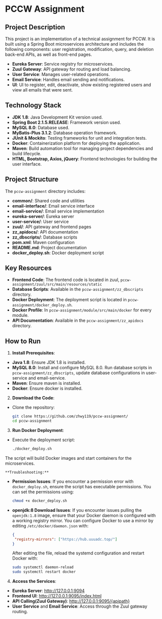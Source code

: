 # PCCW Assignment

## Project Description

This project is an implementation of a technical assignment for PCCW. It is built using a Spring Boot microservices architecture and includes the following components: user registration, modification, query, and deletion back-end APIs, as well as front-end pages.
- **Eureka Server**: Service registry for microservices.
- **Zuul Gateway**: API gateway for routing and load balancing.
- **User Service**: Manages user-related operations.
- **Email Service**: Handles email sending and notifications.
- **UI**: UI to register, edit, deactivate, show existing registered users and view all emails that
  were sent.

## Technology Stack

- **JDK 1.8**: Java Development Kit version used.
- **Spring Boot 2.1.5.RELEASE**: Framework version used.
- **MySQL 8.0**: Database used.
- **MyBatis-Plus 3.1.2**: Database operation framework.
- **JUnit & Mockito**: Testing frameworks for unit and integration tests.
- **Docker**: Containerization platform for deploying the application.
- **Maven**: Build automation tool for managing project dependencies and build lifecycle.
- **HTML, Bootstrap, Axios, jQuery**: Frontend technologies for building the user interface.

## Project Structure

The `pccw-assignment` directory includes:
- **common/**: Shared code and utilities
- **email-interface/**: Email service interface
- **email-service/**: Email service implementation
- **eureka-server/**: Eureka server
- **user-service/**: User service
- **zuul/**: API gateway and frontend pages
- **zz_apidocs/**: API documentation
- **zz_dbscripts/**: Database scripts
- **pom.xml**: Maven configuration
- **README.md**: Project documentation
- **docker_deploy.sh**: Docker deployment script

## Key Resources

- **Frontend Code**: The frontend code is located in zuul, `pccw-assignment/zuul/src/main/resources/static`
- **Database Scripts**: Available in the `pccw-assignment/zz_dbscripts` directory.
- **Docker Deployment**: The deployment script is located in `pccw-assignment/docker_deploy.sh`.
- **Docker Profile**: In `pccw-assignment/module/src/main/docker` for every module.
- **API Documentation**: Available in the `pccw-assignment/zz_apidocs` directory.

## How to Run

1. **Install Prerequisites**:
  - **Java 1.8**: Ensure JDK 1.8 is installed.
  - **MySQL 8.0**: Install and configure MySQL 8.0. Run database scripts in `pccw-assignment/zz_dbscripts`, update database configurations in user-service and email-service.
  - **Maven**: Ensure maven is installed.
  - **Docker**: Ensure docker is installed.

2. **Download the Code**:
  - Clone the repository:
    ```bash
    git clone https://github.com/zhwy119/pccw-assignment/
    cd pccw-assignment
    ```

3. **Run Docker Deployment**:
  - Execute the deployment script:
    ```bash
    ./docker_deploy.sh
    ```

   The script will build Docker images and start containers for the microservices.

    **Troubleshooting:**
- **Permission Issues**: If you encounter a permission error with `docker_deploy.sh`, ensure the script has executable permissions. You can set the permissions using:
  ```bash
  chmod +x docker_deploy.sh
  ```
- **openjdk:8 Download Issues**: If you encounter issues pulling the `openjdk:1.8` image, ensure that your Docker daemon is configured with a working registry mirror. You can configure Docker to use a mirror by editing `/etc/docker/daemon.json` with:
  ```json
  {
   "registry-mirrors": ["https://hub.uuuadc.top/"]
  }
  ```
  After editing the file, reload the systemd configuration and restart Docker with:
  ```bash
  sudo systemctl daemon-reload
  sudo systemctl restart docker
  ```
4. **Access the Services**:
  - **Eureka Server**: http://127.0.0.1:9094
  - **Frontend UI**: http://127.0.0.1:9095/index.html
  - **API Calling(Zuul Gateway)**: http://127.0.0.1:9095/{apipath}
  - **User Service** and **Email Service**: Access through the Zuul gateway routing.

